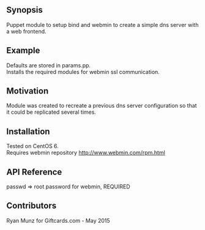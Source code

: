 ## Synopsis  
  
Puppet module to setup bind and webmin to create a simple dns server with a web frontend.  
  
## Example  
  
Defaults are stored in params.pp.  
Installs the required modules for webmin ssl communication.  
  
## Motivation  
  
Module was created to recreate a previous dns server configuration so that it could be replicated several times.  
  
## Installation  
  
Tested on CentOS 6.  
Requires webmin repository http://www.webmin.com/rpm.html  
  
## API Reference  
  
passwd => root password for webmin, REQUIRED  
  
## Contributors  
  
Ryan Munz for Giftcards.com - May 2015  
